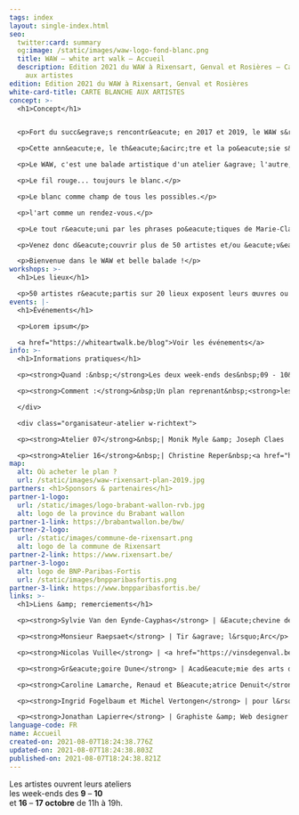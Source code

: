 ```yaml
---
tags: index
layout: single-index.html
seo:
  twitter:card: summary
  og:image: /static/images/waw-logo-fond-blanc.png
  title: WAW – white art walk – Accueil
  description: Edition 2021 du WAW à Rixensart, Genval et Rosières – Carte blanche
    aux artistes
edition: Edition 2021 du WAW à Rixensart, Genval et Rosières
white-card-title: CARTE BLANCHE AUX ARTISTES
concept: >-
  <h1>Concept</h1>


  <p>Fort du succ&egrave;s rencontr&eacute; en 2017 et 2019, le WAW s&rsquo;enrichit encore et toujours de nouveaux artistes pour sa troisi&egrave;me &eacute;dition.</p>

  <p>Cette ann&eacute;e, le th&eacute;&acirc;tre et la po&eacute;sie s&rsquo;invitent &eacute;galement dans notre parcours qui accueille les &eacute;l&egrave;ves de l&rsquo;Acad&eacute;mie des arts de la parole de Rixensart et met &agrave; l&rsquo;honneur la po&eacute;tesse belge Marie-Claire d'Orbaix (plus d&rsquo;info sur cette partie du parcours dans l&rsquo;onglet &laquo;&eacute;v&eacute;nements&raquo;).</p>

  <p>Le WAW, c'est une balade artistique d'un atelier &agrave; l'autre, d'un univers &agrave; l'autre, d'une vibration &agrave; l'autre.</p>

  <p>Le fil rouge... toujours le blanc.</p>

  <p>Le blanc comme champ de tous les possibles.</p>

  <p>l'art comme un rendez-vous.</p>

  <p>Le tout r&eacute;uni par les phrases po&eacute;tiques de Marie-Claire d&rsquo;Orbaix.</p>

  <p>Venez donc d&eacute;couvrir plus de 50 artistes et/ou &eacute;v&eacute;nements r&eacute;partis sur 20 lieux de la commune de Rixensart, Genval et Rosi&egrave;res (voir plan et informations pratiques)</p>

  <p>Bienvenue dans le WAW et belle balade !</p>
workshops: >-
  <h1>Les lieux</h1>

  <p>50 artistes r&eacute;partis sur 20 lieux exposent leurs œuvres ou proposent une pause th&eacute;&acirc;trale ou po&eacute;tique dans les entit&eacute;s de Genval, Rixensart et Rosi&egrave;res</p>
events: |-
  <h1>Événements</h1>

  <p>Lorem ipsum</p>

  <a href="https://whiteartwalk.be/blog">Voir les événements</a>
info: >-
  <h1>Informations pratiques</h1>

  <p><strong>Quand :&nbsp;</strong>Les deux week-ends des&nbsp;09 - 10&nbsp;et&nbsp;16 - 17 octobre&nbsp;de 11h &agrave; 19h&nbsp;</p>

  <p><strong>Comment :</strong>&nbsp;Un plan reprenant&nbsp;<strong>les diff&eacute;rents lieux</strong>&nbsp;sera disponible au prix de&nbsp;<strong>3&euro;</strong>&nbsp;dans les 2<strong>&nbsp;lieux</strong>&nbsp;suivants :</p>

  </div>

  <div class="organisateur-atelier w-richtext">

  <p><strong>Atelier 07</strong>&nbsp;| Monik Myle &amp; Joseph Claes |&nbsp;<a href="https://www.google.be/maps/place/Avenue+Gevaert+78,+1332+Rixensart/@50.7201125,4.4982201,17z/data=!3m1!4b1!4m5!3m4!1s0x47c3d72886df438b:0xbf82e9f82683f362!8m2!3d50.7201125!4d4.5004088?hl=fr"><strong>Genval</strong>&nbsp;- Avenue Gevaert 78</a></p>

  <p><strong>Atelier 16</strong>&nbsp;| Christine Reper&nbsp;<a href="https://www.google.be/maps/place/Rue+Jolie+18,+1331+Rixensart/@50.7299617,4.5395864,17z/data=!3m1!4b1!4m5!3m4!1s0x47c3d7a7227d9e47:0xea1ca3177b0c5ab!8m2!3d50.7299617!4d4.5417751?hl=fr"><strong>Rosi&egrave;res</strong>&nbsp;- Rue Jolie 18</a></p>
map:
  alt: Où acheter le plan ?
  url: /static/images/waw-rixensart-plan-2019.jpg
partners: <h1>Sponsors & partenaires</h1>
partner-1-logo:
  url: /static/images/logo-brabant-wallon-rvb.jpg
  alt: logo de la province du Brabant wallon
partner-1-link: https://brabantwallon.be/bw/
partner-2-logo:
  url: /static/images/commune-de-rixensart.png
  alt: logo de la commune de Rixensart
partner-2-link: https://www.rixensart.be/
partner-3-logo:
  alt: logo de BNP-Paribas-Fortis
  url: /static/images/bnpparibasfortis.png
partner-3-link: https://www.bnpparibasfortis.be/
links: >-
  <h1>Liens &amp; remerciements</h1>

  <p><strong>Sylvie Van den Eynde-Cayphas</strong> | &Eacute;chevine de la culture &agrave; Rixensart</p>

  <p><strong>Monsieur Raepsaet</strong> | Tir &agrave; l&rsquo;Arc</p>

  <p><strong>Nicolas Vuille</strong> | <a href="https://vinsdegenval.be/" target="_blank">Vins de Genval</a></p>

  <p><strong>Gr&eacute;goire Dune</strong> | Acad&eacute;mie des arts de la parole de Rixensart</p>

  <p><strong>Caroline Lamarche, Renaud et B&eacute;atrice Denuit</strong> | Rencontre autour de Marie-Claire d&rsquo;Orbaix</p>

  <p><strong>Ingrid Fogelbaum et Michel Vertongen</strong> | pour l&rsquo;accueil dans leur maison</p>

  <p><strong>Jonathan Lapierre</strong> | Graphiste &amp; Web designer | <a href="http://www.jonathanlapierre.be">www.jonathanlapierre.be</a>&nbsp;| <a href="https://www.creatsy.be">www.creatsy.be</a></p>
language-code: FR
name: Accueil
created-on: 2021-08-07T18:24:38.776Z
updated-on: 2021-08-07T18:24:38.803Z
published-on: 2021-08-07T18:24:38.821Z
---
```

Les artistes ouvrent leurs ateliers\
les week-ends des **9** – **10**\
et **16** – **17 octobre** de 11h à 19h.